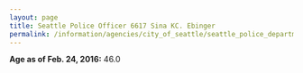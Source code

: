 ```yaml
---
layout: page
title: Seattle Police Officer 6617 Sina KC. Ebinger
permalink: /information/agencies/city_of_seattle/seattle_police_department/copbook/6617/
---
```


**Age as of Feb. 24, 2016:** 46.0

